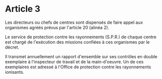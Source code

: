 # Article 3

Les directeurs ou chefs de centres sont dispensés de faire appel aux organismes agréés prévus par l'article 20 (alinéa 2).

Le service de protection contre les rayonnements (S.P.R.) de chaque centre est chargé de l'exécution des missions confiées à ces organismes par le décret.

Il transmet annuellement un rapport d'ensemble sur ses contrôles en double exemplaire à l'inspecteur de travail et de la main-d'oeuvre. Un de ces exemplaires est adressé à l'Office de protection contre les rayonnements ionisants.
